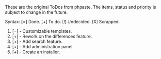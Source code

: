 These are the original ToDos from phpaste. The items, status and priority is 
subject to change in the future.

Syntax:
 [=] Done.
 [+] To do.
 [!] Undecided.
 [X] Scrapped.
 
1.  [=] - Customizable templates.
2.  [+] - Rework on the differences feature.
3.  [+] - Add search feature.
4.  [+] - Add administration panel.
5.  [+] - Create an installer.
